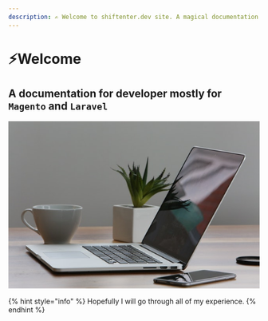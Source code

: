 ```yaml
---
description: ✍ Welcome to shiftenter.dev site. A magical documentation for Artisan devops.
---
```


# ⚡Welcome

## A documentation for developer mostly for **`Magento` and** `Laravel`

![](.gitbook/assets/pexels-life-of-pix-7974.jpg)

{% hint style="info" %}
Hopefully I will go through all of my experience. 
{% endhint %}



